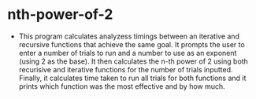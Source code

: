 # nth-power-of-2

- This program calculates analyzess timings between an iterative and recursive functions that achieve the same goal. It prompts the user to enter a number of trials to run and a number to use as an exponent (using 2 as the base). It then calculates the n-th power of 2 using both recurisive and iterative functions for the number of trials inputted. Finally, it calculates time taken to run all trials for both functions and it prints which function was the most effective and by how much.
